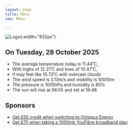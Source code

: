 ```yaml
---
layout: page
title: Menu
seo: Menu

---
```


![Logo](/images/logo.jpg){:width="832px"}

<!-- weather_marker starts -->
## On Tuesday, 28 October 2025

- The average temperature today is 11.44˚C,
- With highs of 12.21˚C and lows of 10.47˚C,
- It may feel like 10.73˚C with overcast clouds
- The wind speed is 3.13m/s and visibility is 10000m
- The pressure is 1005hPa and humidity is 80%
- The sun will rise at 06:55 and set at 16:48

<!-- weather_marker ends -->

## Sponsors

- [Get £50 credit when switching to Octopus Energy](https://bit.ly/3oD1nnS)
- [Get £75 when taking a 1000mb YouFibre broadband plan](https://aklam.io/91zWhU?)

